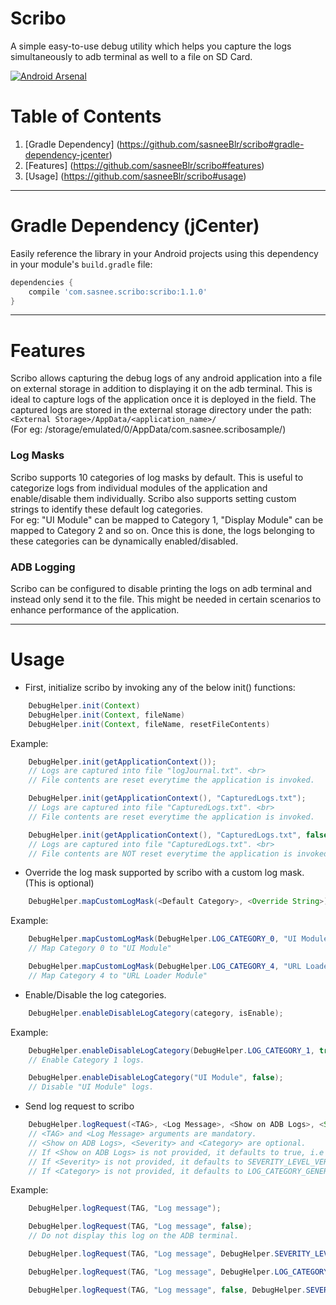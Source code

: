 # Scribo
A simple easy-to-use debug utility which helps you capture the logs simultaneously to adb terminal as well to a file on SD Card.

[![Android Arsenal](https://img.shields.io/badge/Android%20Arsenal-Scribo-green.svg?style=true)](https://android-arsenal.com/details/1/3431)

# Table of Contents
1. [Gradle Dependency] (https://github.com/sasneeBlr/scribo#gradle-dependency-jcenter)
2. [Features] (https://github.com/sasneeBlr/scribo#features)
3. [Usage] (https://github.com/sasneeBlr/scribo#usage)

---
# Gradle Dependency (jCenter)

Easily reference the library in your Android projects using this dependency in your module's `build.gradle` file:

```gradle
dependencies {
    compile 'com.sasnee.scribo:scribo:1.1.0'
}
```
---

# Features
Scribo allows capturing the debug logs of any android application into a file on external storage in addition to displaying
it on the adb terminal. This is ideal to capture logs of the application once it is deployed in the field. 
The captured logs are stored in the external storage directory under the path: `<External Storage>/AppData/<application_name>/` <br>
(For eg: /storage/emulated/0/AppData/com.sasnee.scribosample/)

### Log Masks
Scribo supports 10 categories of log masks by default. This is useful to categorize logs from individual modules of the
application and enable/disable them individually. Scribo also supports setting custom strings to identify these default log
categories. <br> 
For eg: "UI Module" can be mapped to Category 1, "Display Module" can be mapped to Category 2 and so on. Once this
is done, the logs belonging to these categories can be dynamically enabled/disabled.

### ADB Logging
Scribo can be configured to disable printing the logs on adb terminal and instead only send it to the file. This might be needed
in certain scenarios to enhance performance of the application.

---

# Usage
* First, initialize scribo by invoking any of the below init() functions: 

```java
	DebugHelper.init(Context)
	DebugHelper.init(Context, fileName)
	DebugHelper.init(Context, fileName, resetFileContents)
```
   Example:
```java
	DebugHelper.init(getApplicationContext());
	// Logs are captured into file "logJournal.txt". <br>
	// File contents are reset everytime the application is invoked.
```

```java
	DebugHelper.init(getApplicationContext(), "CapturedLogs.txt");
	// Logs are captured into file "CapturedLogs.txt". <br>
	// File contents are reset everytime the application is invoked.
```    

```java
	DebugHelper.init(getApplicationContext(), "CapturedLogs.txt", false); 
	// Logs are captured into file "CapturedLogs.txt". <br>
	// File contents are NOT reset everytime the application is invoked.
```

* Override the log mask supported by scribo with a custom log mask. (This is optional) 

```java
    DebugHelper.mapCustomLogMask(<Default Category>, <Override String>);
```
  Example:
```java
	DebugHelper.mapCustomLogMask(DebugHelper.LOG_CATEGORY_0, "UI Module"); 
	// Map Category 0 to "UI Module"
```

```java
	DebugHelper.mapCustomLogMask(DebugHelper.LOG_CATEGORY_4, "URL Loader Module"); 
	// Map Category 4 to "URL Loader Module"
```	


* Enable/Disable the log categories.
```java
	DebugHelper.enableDisableLogCategory(category, isEnable);	
```

  Example:    
```java
	DebugHelper.enableDisableLogCategory(DebugHelper.LOG_CATEGORY_1, true);
	// Enable Category 1 logs.
```	

```java
	DebugHelper.enableDisableLogCategory("UI Module", false);
	// Disable "UI Module" logs.
```


* Send log request to scribo
```java
	DebugHelper.logRequest(<TAG>, <Log Message>, <Show on ADB Logs>, <Severity>, <Category>);
	// <TAG> and <Log Message> arguments are mandatory. 
	// <Show on ADB Logs>, <Severity> and <Category> are optional. 
	// If <Show on ADB Logs> is not provided, it defaults to true, i.e the log will be shown on ADB terminal.
	// If <Severity> is not provided, it defaults to SEVERITY_LEVEL_VERBOSE.
	// If <Category> is not provided, it defaults to LOG_CATEGORY_GENERAL.
```

  Example:
```java
	DebugHelper.logRequest(TAG, "Log message");
```

```java
	DebugHelper.logRequest(TAG, "Log message", false);
	// Do not display this log on the ADB terminal.
```

```java
	DebugHelper.logRequest(TAG, "Log message", DebugHelper.SEVERITY_LEVEL_ERROR);
```

```java	
	DebugHelper.logRequest(TAG, "Log message", DebugHelper.LOG_CATEGORY_1);
```

```java
	DebugHelper.logRequest(TAG, "Log message", false, DebugHelper.SEVERITY_LEVEL_WARN, DebugHelper.LOG_CATEGORY_1);
```


